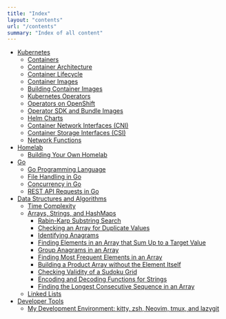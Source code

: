 ```yaml
---
title: "Index"
layout: "contents"
url: "/contents"
summary: "Index of all content"
---
```


-  <a target=_blank href="/posts/kubernetes/">Kubernetes</a>
    -  <a target=_blank href="/posts/kubernetes/containers/">Containers</a>
    -  <a target=_blank href="/posts/kubernetes/container-architecture/">Container Architecture</a>
    -  <a target=_blank href="/posts/kubernetes/container-lifecycle/">Container Lifecycle</a>
    -  <a target=_blank href="/posts/kubernetes/container-images/">Container Images</a>
    -  <a target=_blank href="/posts/kubernetes/building-container-images/">Building Container Images</a>
    -  <a target=_blank href="/posts/kubernetes/kubernetes-operators/">Kubernetes Operators</a>
    -  <a target=_blank href="/posts/kubernetes/operators-on-openshift/">Operators on OpenShift</a>
    -  <a target=_blank href="/posts/kubernetes/operator-sdk/">Operator SDK and Bundle Images</a>
    -  <a target=_blank href="/posts/kubernetes/helm-charts/">Helm Charts</a>
    -  <a target=_blank href="/posts/kubernetes/container-network-interfaces/">Container Network Interfaces (CNI)</a>
    -  <a target=_blank href="/posts/kubernetes/container-storage-interfaces/">Container Storage Interfaces (CSI)</a>
    -  <a target=_blank href="/posts/kubernetes/network-functions/">Network Functions</a>
-  <a target=_blank href="/posts/homelab/">Homelab</a>
    -  <a target=_blank href="/posts/homelab/building-your-own-homelab/">Building Your Own Homelab</a>
-  <a target=_blank href="/posts/go/">Go</a>
    -  <a target=_blank href="/posts/go/go-programming-language/">Go Programming Language</a>
    -  <a target=_blank href="/posts/go/file-handling-in-go/">File Handling in Go</a>
    -  <a target=_blank href="/posts/go/concurrency-in-go/">Concurrency in Go</a>
    -  <a target=_blank href="/posts/go/rest-api-requests-in-go/">REST API Requests in Go</a>
-  <a target=_blank href="/posts/dsa/">Data Structures and Algorithms</a>
    -  <a target=_blank href="/posts/dsa/time-complexity/">Time Complexity</a>
    -  <a target=_blank href="/posts/dsa/arrays-strings-hashmaps/">Arrays, Strings, and HashMaps</a>
        *  <a target=_blank href="/posts/dsa/rabin-karp-substring-search/">Rabin-Karp Substring Search</a>
        *  <a target=_blank href="/posts/dsa/contains-duplicate/">Checking an Array for Duplicate Values</a>
        *  <a target=_blank href="/posts/dsa/is-anagram/">Identifying Anagrams</a>
        *  <a target=_blank href="/posts/dsa/two-sums/">Finding Elements in an Array that Sum Up to a Target Value</a>
        *  <a target=_blank href="/posts/dsa/group-anagrams/">Group Anagrams in an Array</a>
        *  <a target=_blank href="/posts/dsa/top-k-frequent/">Finding Most Frequent Elements in an Array</a>
        *  <a target=_blank href="/posts/dsa/product-except-self/">Building a Product Array without the Element Itself</a>
        *  <a target=_blank href="/posts/dsa/is-valid-sudoku/">Checking Validity of a Sudoku Grid</a>
        *  <a target=_blank href="/posts/dsa/encoding-and-decoding-strings/">Encoding and Decoding Functions for Strings</a>
        *  <a target=_blank href="/posts/dsa/longest-consecutive/">Finding the Longest Consecutive Sequence in an Array</a>
    -  <a target=_blank href="/posts/dsa/linked-lists/">Linked Lists</a>
-  <a target=_blank href="/posts/developer-tools/">Developer Tools</a>  
    -  <a target=_blank href="/posts/developer-tools/my-development-environment/">My Development Environment: kitty, zsh, Neovim, tmux, and lazygit</a>
